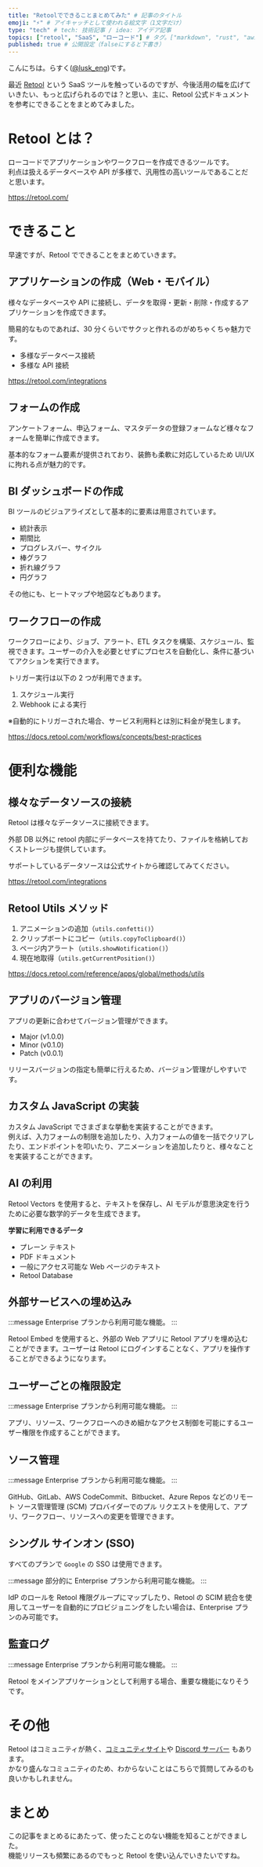 ```yaml
---
title: "Retoolでできることまとめてみた" # 記事のタイトル
emoji: "⚡️" # アイキャッチとして使われる絵文字（1文字だけ）
type: "tech" # tech: 技術記事 / idea: アイデア記事
topics: ["retool", "SaaS", "ローコード"] # タグ。["markdown", "rust", "aws"]のように指定する
published: true # 公開設定（falseにすると下書き）
---
```


こんにちは。らすく([@lusk_eng](<[lusk_eng](https://twitter.com/lusk_eng)>))です。

最近 [Retool](https://retool.com/) という SaaS ツールを触っているのですが、今後活用の幅を広げていきたい、もっと広げられるのでは？と思い、主に、Retool 公式ドキュメントを参考にできることをまとめてみました。

# Retool とは？

ローコードでアプリケーションやワークフローを作成できるツールです。  
利点は扱えるデータベースや API が多様で、汎用性の高いツールであることだと思います。

https://retool.com/

# できること

早速ですが、Retool でできることをまとめていきます。

## アプリケーションの作成（Web・モバイル）

様々なデータベースや API に接続し、データを取得・更新・削除・作成するアプリケーションを作成できます。

簡易的なものであれば、30 分くらいでサクッと作れるのがめちゃくちゃ魅力です。

- 多様なデータベース接続
- 多様な API 接続

https://retool.com/integrations

## フォームの作成

アンケートフォーム、申込フォーム、マスタデータの登録フォームなど様々なフォームを簡単に作成できます。

基本的なフォーム要素が提供されており、装飾も柔軟に対応しているため UI/UX に拘れる点が魅力的です。

## BI ダッシュボードの作成

BI ツールのビジュアライズとして基本的に要素は用意されています。

- 統計表示
- 期間比
- プログレスバー、サイクル
- 棒グラフ
- 折れ線グラフ
- 円グラフ

その他にも、ヒートマップや地図などもあります。

## ワークフローの作成

ワークフローにより、ジョブ、アラート、ETL タスクを構築、スケジュール、監視できます。ユーザーの介入を必要とせずにプロセスを自動化し、条件に基づいてアクションを実行できます。

トリガー実行は以下の 2 つが利用できます。

1. スケジュール実行
2. Webhook による実行

※自動的にトリガーされた場合、サービス利用料とは別に料金が発生します。

https://docs.retool.com/workflows/concepts/best-practices

# 便利な機能

## 様々なデータソースの接続

Retool は様々なデータソースに接続できます。

外部 DB 以外に retool 内部にデータベースを持てたり、ファイルを格納しておくストレージも提供しています。

サポートしているデータソースは公式サイトから確認してみてください。

https://retool.com/integrations

## Retool Utils メソッド

1. アニメーションの追加（`utils.confetti()`）
2. クリップボートにコピー（`utils.copyToClipboard()`）
3. ページ内アラート（`utils.showNotification()`）
4. 現在地取得（`utils.getCurrentPosition()`）

https://docs.retool.com/reference/apps/global/methods/utils

## アプリのバージョン管理

アプリの更新に合わせてバージョン管理ができます。

- Major (v1.0.0)
- Minor (v0.1.0)
- Patch (v0.0.1)

リリースバージョンの指定も簡単に行えるため、バージョン管理がしやすいです。

## カスタム JavaScript の実装

カスタム JavaScript でさまざまな挙動を実装することができます。  
例えば、入力フォームの制限を追加したり、入力フォームの値を一括でクリアしたり、エンドポイントを叩いたり、アニメーションを追加したりと、様々なことを実装することができます。

## AI の利用

Retool Vectors を使用すると、テキストを保存し、AI モデルが意思決定を行うために必要な数学的データを生成できます。

**学習に利用できるデータ**

- プレーン テキスト
- PDF ドキュメント
- 一般にアクセス可能な Web ページのテキスト
- Retool Database

## 外部サービスへの埋め込み

:::message
Enterprise プランから利用可能な機能。
:::

Retool Embed を使用すると、外部の Web アプリに Retool アプリを埋め込むことができます。ユーザーは Retool にログインすることなく、アプリを操作することができるようになります。

## ユーザーごとの権限設定

:::message
Enterprise プランから利用可能な機能。
:::

アプリ、リソース、ワークフローへのきめ細かなアクセス制御を可能にするユーザー権限を作成することができます。

## ソース管理

:::message
Enterprise プランから利用可能な機能。
:::

GitHub、GitLab、AWS CodeCommit、Bitbucket、Azure Repos などのリモート ソース管理管理 (SCM) プロバイダーでのプル リクエストを使用して、アプリ、ワークフロー、リソースへの変更を管理できます。

## シングル サインオン (SSO)

すべてのプランで `Google` の SSO は使用できます。

:::message
部分的に Enterprise プランから利用可能な機能。
:::

IdP のロールを Retool 権限グループにマップしたり、Retool の SCIM 統合を使用してユーザーを自動的にプロビジョニングをしたい場合は、Enterprise プランのみ可能です。

## 監査ログ

:::message
Enterprise プランから利用可能な機能。
:::

Retool をメインアプリケーションとして利用する場合、重要な機能になりそうです。

# その他

Retool はコミュニティが熱く、[コミュニティサイト](https://community.retool.com/top)や [Discord サーバー](https://discord.gg/aEHwpVd7yF) もあります。  
かなり盛んなコミュニティのため、わからないことはこちらで質問してみるのも良いかもしれません。

# まとめ

この記事をまとめるにあたって、使ったことのない機能を知ることができました。  
機能リリースも頻繁にあるのでもっと Retool を使い込んでいきたいですね。
